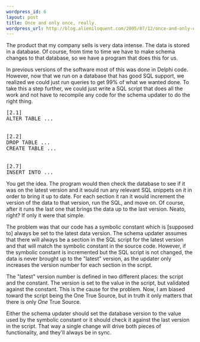 ```yaml
--- 
wordpress_id: 6
layout: post
title: Once and only once, really.
wordpress_url: http://blog.alieniloquent.com/2005/07/12/once-and-only-once-really/
---
```

The product that my company sells is very data intense.  The data is stored in a database.  Of course, from time to time we have to make schema changes to that database, so we have a program that does this for us.

In previous versions of the software most of this was done in Delphi code.  However, now that we run on a database that has good SQL support, we realized we could just run queries to get 99% of what we wanted done.  To take this a step further, we could just write a SQL script that does all the work and not have to recompile any code for the schema updater to do the right thing.

<pre class="code">
[2.1]
ALTER TABLE ...
<br />
[2.2]
DROP TABLE ...
CREATE TABLE ...
<br />
[2.7]
INSERT INTO ...
</pre>

You get the idea.  The program would then check the database to see if it was on the latest version and it would run any relevant SQL snippets on it in order to bring it up to date.  For each section it ran it would increment the version of the data to that version, run the SQL, and move on.  Of course, after it runs the last one that brings the data up to the last version.  Neato, right?  If only it were that simple.

The problem was that our code has a symbolic constant which is [supposed to] always be set to the latest data version.  The schema updater assumes that there will always be a section in the SQL script for the latest version and that will match the symbolic constant in the source code.  However, if the symbolic constant is incremented but the SQL script is not changed, the data is never brought up to the "latest" version, as the updater only increases the version number for each section in the script.

The "latest" version number is defined in two different places: the script and the constant.  The version is set to the value in the script, but validated against the constant.  This is the cause for the problem.  Now, I am biased toward the script being the One True Source, but in truth it only matters that there is only <em>One</em> True Source.

Either the schema updater should set the database version to the value used by the symbolic constant or it should check it against the last version in the script.  That way a single change will drive both pieces of functionality, and they'll always be in sync.
